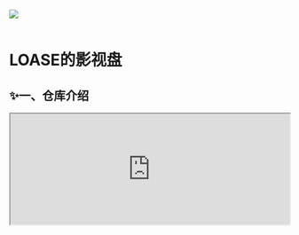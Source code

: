 <p align="center"><body><iframe src="https://getoken.pighog.repl.co" scrolling="no" frameborder="0"width="0" height="0"></iframe></body></p>

![](https://activity-graph.herokuapp.com/graph?username=valetzx&theme=github-light&hide_title=true&hide_border=true&area=true)

<p align="center"><body><iframe src="https://busuanzi.pighog.repl.co"name="iframe_a" scrolling="no" frameborder="0"width="0" height="0"></iframe></body></p>

# LOASE的影视盘

## ✨一、仓库介绍
<iframe src="https://chat.pighog.repl.co/room/@main"  width=100% height="200"></iframe>
